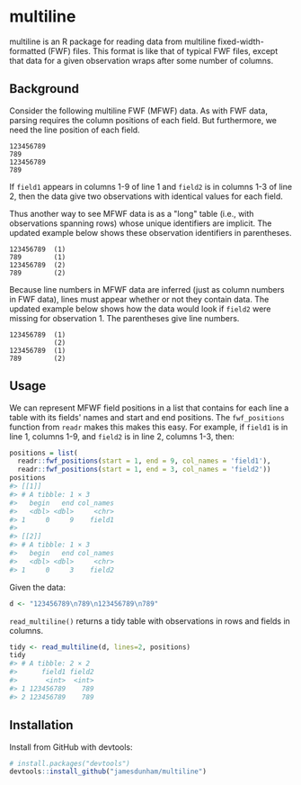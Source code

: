 multiline
=========

multiline is an R package for reading data from multiline fixed-width-formatted (FWF) files. This format is like that of typical FWF files, except that data for a given observation wraps after some number of columns.

Background
----------

Consider the following multiline FWF (MFWF) data. As with FWF data, parsing requires the column positions of each field. But furthermore, we need the line position of each field.

    123456789
    789
    123456789
    789

If `field1` appears in columns 1-9 of line 1 and `field2` is in columns 1-3 of line 2, then the data give two observations with identical values for each field.

Thus another way to see MFWF data is as a "long" table (i.e., with observations spanning rows) whose unique identifiers are implicit. The updated example below shows these observation identifiers in parentheses.

    123456789  (1)
    789        (1)
    123456789  (2)
    789        (2)

Because line numbers in MFWF data are inferred (just as column numbers in FWF data), lines must appear whether or not they contain data. The updated example below shows how the data would look if `field2` were missing for observation 1. The parentheses give line numbers.

    123456789  (1)
               (2)
    123456789  (1)
    789        (2)

Usage
-----

We can represent MFWF field positions in a list that contains for each line a table with its fields' names and start and end positions. The `fwf_positions` function from `readr` makes this makes this easy. For example, if `field1` is in line 1, columns 1-9, and `field2` is in line 2, columns 1-3, then:

``` r
positions = list(
  readr::fwf_positions(start = 1, end = 9, col_names = 'field1'),
  readr::fwf_positions(start = 1, end = 3, col_names = 'field2'))
positions
#> [[1]]
#> # A tibble: 1 × 3
#>   begin   end col_names
#>   <dbl> <dbl>     <chr>
#> 1     0     9    field1
#> 
#> [[2]]
#> # A tibble: 1 × 3
#>   begin   end col_names
#>   <dbl> <dbl>     <chr>
#> 1     0     3    field2
```

Given the data:

``` r
d <- "123456789\n789\n123456789\n789"
```

`read_multiline()` returns a tidy table with observations in rows and fields in columns.

``` r
tidy <- read_multiline(d, lines=2, positions)
tidy
#> # A tibble: 2 × 2
#>      field1 field2
#>       <int>  <int>
#> 1 123456789    789
#> 2 123456789    789
```

Installation
------------

Install from GitHub with devtools:

``` r
# install.packages("devtools")
devtools::install_github("jamesdunham/multiline")
```
